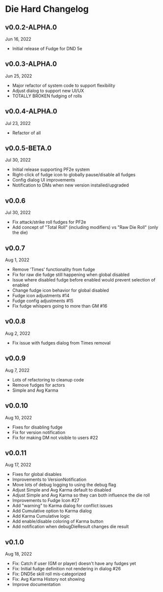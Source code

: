 # Die Hard Changelog

## v0.0.2-ALPHA.0
Jun 16, 2022
* Initial release of Fudge for DND 5e 

## v0.0.3-ALPHA.0
Jun 25, 2022
* Major refactor of system code to support flexibility
* Adjust dialog to support new UI/UX
* TOTALLY BROKEN fudging of rolls

## v0.0.4-ALPHA.0
Jul 23, 2022
* Refactor of all


## v0.0.5-BETA.0
Jul 30, 2022
* Initial release supporting PF2e system
* Right-click of fudge icon to globally pause/disable all fudges
* Config dialog UI improvements
* Notification to DMs when new version installed/upgraded

## v0.0.6
Jul 30, 2022
* Fix attack/strike roll fudges for PF2e
* Add concept of "Total Roll" (including modifiers) vs "Raw Die Roll" (only the die)

## v0.0.7
Aug 1, 2022
* Remove 'Times' functionality from fudge
* Fix for raw die fudge still happening when global disabled
* Issue where disabled fudge before enabled would prevent selection of enabled
* Change fudge icon behavior for global disabled
* Fudge icon adjustments #14
* Fudge config adjustments #15
* Fix fudge whispers going to more than GM #16

## v0.0.8
Aug 2, 2022
* Fix issue with fudges dialog from Times removal

## v0.0.9
Aug 7, 2022
* Lots of refactoring to cleanup code
* Remove fudges for actors
* Simple and Avg Karma

## v0.0.10
Aug 10, 2022
* Fixes for disabling fudge 
* Fix for version notification
* Fix for making DM not visible to users #22

## v0.0.11
Aug 17, 2022
* Fixes for global disables
* Improvements to VersionNotification
* Move lots of debug logging to using the debug flag
* Adjust Simple and Avg Karma default to disabled
* Adjust Simple and Avg Karma so they can both influence the die roll
* Improvements to Fudge Icon #27
* Add "warning" to Karma dialog for conflict issues
* Add Cumulative option to Karma dialog
* Add Karma Cumulative logic
* Add enable/disable coloring of Karma button
* Add notification when debugDieResult changes die result

## v0.1.0
Aug 18, 2022
* Fix: Catch if user (GM or player) doesn't have any fudges yet
* Fix: Initial fudge definition not rendering in dialog #26
* Fix: DND5e skill roll mis-categorized
* Fix: Avg Karma History not showing
* Improve documentation